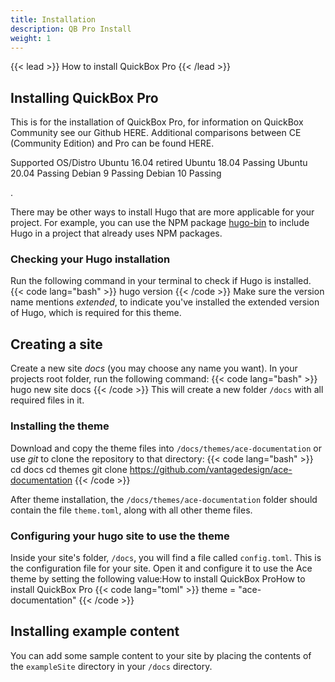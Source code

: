 ```yaml
---
title: Installation
description: QB Pro Install
weight: 1
---
```


{{< lead >}}
How to install QuickBox Pro
{{< /lead >}}

## Installing QuickBox Pro
This is for the installation of QuickBox Pro, for information on QuickBox Community see our Github HERE. Additional comparisons between CE (Community Edition) and Pro can be found HERE.

Supported OS/Distro
Ubuntu 16.04 retired Ubuntu 18.04 Passing Ubuntu 20.04 Passing Debian 9 Passing Debian 10 Passing

</a>.

There may be other ways to install Hugo that are more applicable for your project. For example, you can use the NPM package <a href="https://www.npmjs.com/package/hugo-bin" target="_blank">hugo-bin</a> to include Hugo in a project that already uses NPM packages.

### Checking your Hugo installation
Run the following command in your terminal to check if Hugo is installed.
{{< code lang="bash" >}}
hugo version
{{< /code >}}
Make sure the version name mentions <i>extended</i>, to indicate you've installed the extended version of Hugo, which is required for this theme.

## Creating a site
Create a new site *docs* (you may choose any name you want). In your projects root folder, run the following command:
{{< code lang="bash" >}}
hugo new site docs
{{< /code >}}
This will create a new folder <code>/docs</code> with all required files in it.

### Installing the theme
Download and copy the theme files into <code>/docs/themes/ace-documentation</code> or use <i>git</i> to clone the repository to that directory:
{{< code lang="bash" >}}
cd docs
cd themes
git clone https://github.com/vantagedesign/ace-documentation
{{< /code >}}

After theme installation, the <code>/docs/themes/ace-documentation</code> folder should contain the file <code>theme.toml</code>, along with all other theme files.

### Configuring your hugo site to use the theme
Inside your site's folder, <code>/docs</code>, you will find a file called <code>config.toml</code>. This is the configuration file for your site. Open it and configure it to use the Ace theme by setting the following value:How to install QuickBox ProHow to install QuickBox Pro
{{< code lang="toml" >}}
theme = "ace-documentation"
{{< /code >}}


## Installing example content
You can add some sample content to your site by placing the contents of the <code>exampleSite</code> directory in your <code>/docs</code> directory.
